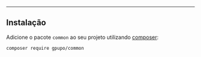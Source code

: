 ---

## Instalação

Adicione o pacote ``common`` ao seu projeto utilizando [composer](http://getcomposer.org):

    composer require gpupo/common
